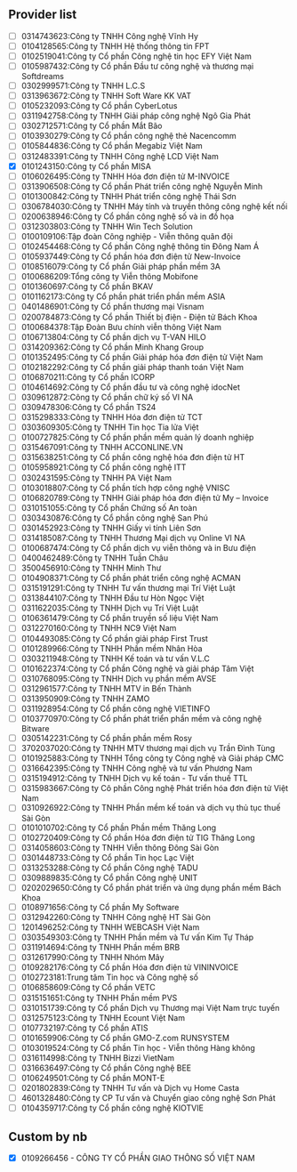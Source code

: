 ## Provider list
- [ ] 0314743623:Công ty TNHH Công nghệ Vĩnh Hy
- [ ] 0104128565:Công ty TNHH Hệ thống thông tin FPT
- [ ] 0102519041:Công ty Cổ phần Công nghệ tin học EFY Việt Nam
- [ ] 0105987432:Công ty Cổ phần Đầu tư công nghệ và thương mại Softdreams
- [ ] 0302999571:Công ty TNHH L.C.S
- [ ] 0313963672:Công ty TNHH Soft Ware KK VAT
- [ ] 0105232093:Công ty Cổ phần CyberLotus
- [ ] 0311942758:Công ty TNHH Giải pháp công nghệ Ngô Gia Phát
- [ ] 0302712571:Công ty Cổ phần Mắt Bão
- [ ] 0103930279:Công ty Cổ phần công nghệ thẻ Nacencomm
- [ ] 0105844836:Công ty Cổ phần Megabiz Việt Nam
- [ ] 0312483391:Công ty TNHH Công nghệ LCD Việt Nam
- [x] 0101243150:Công ty Cổ phần MISA
- [ ] 0106026495:Công ty TNHH Hóa đơn điện tử M-INVOICE
- [ ] 0313906508:Công ty Cổ phần Phát triển công nghệ Nguyễn Minh
- [ ] 0101300842:Công ty TNHH Phát triển công nghệ Thái Sơn
- [ ] 0306784030:Công ty TNHH Máy tính và truyền thông công nghệ kết nối
- [ ] 0200638946:Công ty Cổ phần công nghệ số và in đồ họa
- [ ] 0312303803:Công ty TNHH Win Tech Solution
- [ ] 0100109106:Tập đoàn Công nghiệp - Viễn thông quân đội
- [ ] 0102454468:Công ty Cổ phần Công nghệ thông tin Đông Nam Á
- [ ] 0105937449:Công ty Cổ phần hóa đơn điện tử New-Invoice
- [ ] 0108516079:Công ty Cổ phần Giải pháp phần mềm 3A
- [ ] 0100686209:Tổng công ty Viễn thông Mobifone
- [ ] 0101360697:Công ty Cổ phần BKAV
- [ ] 0101162173:Công ty Cổ phần phát triển phần mềm ASIA
- [ ] 0401486901:Công ty Cổ phần thương mại Visnam
- [ ] 0200784873:Công ty Cổ phần Thiết bị điện - Điện tử Bách Khoa
- [ ] 0100684378:Tập Đoàn Bưu chính viễn thông Việt Nam
- [ ] 0106713804:Công ty Cổ phần dịch vụ T-VAN HILO
- [ ] 0314209362:Công ty Cổ phần Minh Khang Group
- [ ] 0101352495:Công ty Cổ phần Giải pháp hóa đơn điện tử Việt Nam
- [ ] 0102182292:Công ty Cổ phần giải pháp thanh toán Việt Nam
- [ ] 0106870211:Công ty Cổ phần ICORP
- [ ] 0104614692:Công ty Cổ phần đầu tư và công nghệ idocNet
- [ ] 0309612872:Công ty Cổ phần chữ ký số VI NA
- [ ] 0309478306:Công ty Cổ phần TS24
- [ ] 0315298333:Công ty TNHH Hóa đơn điện tử TCT
- [ ] 0303609305:Công ty TNHH Tin học Tia lửa Việt
- [ ] 0100727825:Công ty Cổ phần phần mềm quản lý doanh nghiệp
- [ ] 0315467091:Công ty TNHH ACCONLINE.VN
- [ ] 0315638251:Công ty Cổ phần công nghệ hóa đơn điện tử HT
- [ ] 0105958921:Công ty Cổ phần công nghệ ITT
- [ ] 0302431595:Công ty TNHH PA Việt Nam
- [ ] 0103018807:Công ty Cổ phần tích hợp công nghệ VNISC
- [ ] 0106820789:Công ty TNHH Giải pháp hóa đơn điện tử My – Invoice
- [ ] 0310151055:Công ty Cổ phần Chứng số An toàn
- [ ] 0303430876:Công ty Cổ phần công nghệ San Phú
- [ ] 0301452923:Công ty TNHH Giấy vi tính Liên Sơn
- [ ] 0314185087:Công ty TNHH Thương Mại dịch vụ Online VI NA
- [ ] 0100687474:Công ty Cổ phần dịch vụ viễn thông và in Bưu điện
- [ ] 0400462489:Công ty TNHH Tuần Châu
- [ ] 3500456910:Công ty TNHH Minh Thư
- [ ] 0104908371:Công ty Cổ phần phát triển công nghệ ACMAN
- [ ] 0315191291:Công ty TNHH Tư vấn thương mại Trí Việt Luật
- [ ] 0313844107:Công ty TNHH Đầu tư Hòn Ngọc Việt
- [ ] 0311622035:Công ty TNHH Dịch vụ Trí Việt Luật
- [ ] 0106361479:Công ty Cổ phần truyền số liệu Việt Nam
- [ ] 0312270160:Công ty TNHH NC9 Việt Nam
- [ ] 0104493085:Công ty Cổ phần giải pháp First Trust
- [ ] 0101289966:Công ty TNHH Phần mềm Nhân Hòa
- [ ] 0303211948:Công ty TNHH Kế toán và tư vấn V.L.C
- [ ] 0101622374:Công ty Cổ phần Công nghệ và giải pháp Tâm Việt
- [ ] 0310768095:Công ty TNHH Dịch vụ phần mềm AVSE
- [ ] 0312961577:Công ty TNHH MTV in Bến Thành
- [ ] 0313950909:Công ty TNHH ZAMO
- [ ] 0311928954:Công ty Cổ phần công nghệ VIETINFO
- [ ] 0103770970:Công ty Cổ phần phát triển phần mềm và công nghệ Bitware
- [ ] 0305142231:Công ty Cổ phần phần mềm Rosy
- [ ] 3702037020:Công ty TNHH MTV thương mại dịch vụ Trần Đình Tùng
- [ ] 0101925883:Công ty TNHH Tổng công ty Công nghệ và Giải pháp CMC
- [ ] 0316642395:Công ty TNHH Công nghệ và tư vấn Phương Nam
- [ ] 0315194912:Công ty TNHH Dịch vụ kế toán - Tư vấn thuế TTL
- [ ] 0315983667:Công ty Cô phần Công nghệ Phát triển hóa đơn điện tử Việt Nam
- [ ] 0310926922:Công ty TNHH Phần mềm kế toán và dịch vụ thủ tục thuế Sài Gòn
- [ ] 0101010702:Công ty Cổ phần Phần mềm Thăng Long
- [ ] 0102720409:Công ty Cổ phần Hóa đơn điện tử TIG Thăng Long
- [ ] 0314058603:Công ty TNHH Viễn thông Đông Sài Gòn
- [ ] 0301448733:Công ty Cổ phần Tin học Lạc Việt
- [ ] 0313253288:Công ty Cổ phần Công nghệ TADU
- [ ] 0309889835:Công ty Cổ phần Công nghệ UNIT
- [ ] 0202029650:Công ty Cổ phần phát triển và ứng dụng phần mềm Bách Khoa
- [ ] 0108971656:Công ty Cổ phần My Software
- [ ] 0312942260:Công ty TNHH Công nghệ HT Sài Gòn
- [ ] 1201496252:Công ty TNHH WEBCASH Việt Nam
- [ ] 0303549303:Công ty TNHH Phần mềm và Tư vấn Kim Tự Tháp
- [ ] 0311914694:Công ty TNHH Phần mềm BRB
- [ ] 0312617990:Công ty TNHH Nhóm Mây
- [ ] 0109282176:Công ty Cổ phần Hóa đơn điện tử VININVOICE
- [ ] 0102723181:Trung tâm Tin học và Công nghệ số
- [ ] 0106858609:Công ty Cổ phần VETC
- [ ] 0315151651:Công ty TNHH Phần mềm PVS
- [ ] 0310151739:Công ty Cổ phần Dịch vụ Thương mại Việt Nam trực tuyến
- [ ] 0312575123:Công ty TNHH Ecount Việt Nam
- [ ] 0107732197:Công ty Cổ phần ATIS
- [ ] 0101659906:Công ty Cổ phần GMO-Z.com RUNSYSTEM
- [ ] 0103019524:Công ty Cổ phần Tin học - Viễn thông Hàng không
- [ ] 0316114998:Công ty TNHH Bizzi VietNam
- [ ] 0316636497:Công ty Cổ phần Công nghệ BEE
- [ ] 0106249501:Công ty Cổ phần MONT-E
- [ ] 0201802839:Công ty TNHH Tư vấn và Dịch vụ Home Casta
- [ ] 4601328480:Công ty CP Tư vấn và Chuyển giao công nghệ Sơn Phát
- [ ] 0104359717:Công ty Cổ phần công nghệ KIOTVIE

## Custom by nb
- [x] 0109266456 - CÔNG TY CỔ PHẦN GIAO THÔNG SỐ VIỆT NAM
